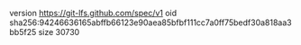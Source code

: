 version https://git-lfs.github.com/spec/v1
oid sha256:94246636165abffb66123e90aea85bfbf111cc7a0ff75bedf30a818aa3bb5f25
size 30730
